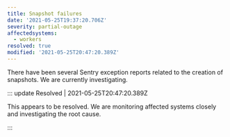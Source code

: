 ```yaml
---
title: Snapshot failures
date: '2021-05-25T19:37:20.706Z'
severity: partial-outage
affectedsystems:
  - workers
resolved: true
modified: '2021-05-25T20:47:20.389Z'
---
```

There have been several Sentry exception reports related to the creation of snapshots. We are currently investigating.

<!--- language code: en -->

::: update Resolved | 2021-05-25T20:47:20.389Z

This appears to be resolved. We are monitoring affected systems closely and investigating the root cause.

:::
